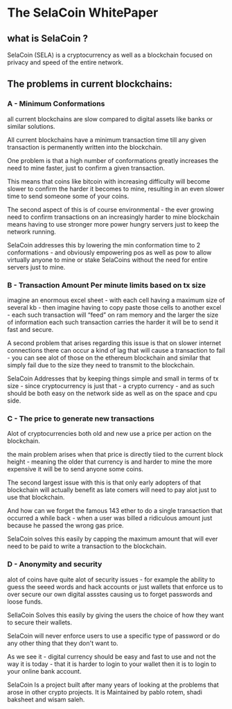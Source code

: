 <h1> The SelaCoin WhitePaper</h1> 


<h2>what is SelaCoin ?</h2>
SelaCoin (SELA) is a cryptocurrency as well as a blockchain focused on privacy and speed of the entire network.


<h2>The problems in current blockchains: </h2>
<h3>A - Minimum Conformations</h3>
all current blockchains are slow compared to digital assets like banks or similar solutions.

All current blockchains have a minimum transaction time till any given transaction is permanently written into the blockchain.

One problem is that a high number of conformations greatly increases the need to mine faster, just to confirm a given transaction.

This means that coins like bitcoin with increasing difficulty will become slower to confirm the harder it becomes to mine, resulting in an even slower time to send someone some of your coins.

The second aspect of this is of course environmental - the ever growing need to confirm transactions on an increasingly harder to mine blockchain means having to use stronger more power hungry servers just to keep the network running.

SelaCoin addresses this by lowering the min conformation time to 2 conformations - and obviously empowering pos as well as pow to allow virtually anyone to mine or stake SelaCoins without the need for entire servers just to mine.

<h3>B - Transaction Amount Per minute limits based on tx size</h3>

imagine an enormous excel sheet - with each cell having a maximum size of several kb - then imagine having to copy paste those cells to another excel - each such transaction will “feed” on ram memory and the larger the size of information each such transaction carries the harder it will be to send it fast and secure.

A second problem that arises regarding this issue is that on slower internet connections there can occur a kind of lag that will cause a transaction to fail - you can see alot of those on the ethereum blockchain and similar that simply fail due to the size they need to transmit to the blockchain.

SelaCoin Addresses that by keeping things simple and small in terms of tx size - since cryptocurrency is just that - a crypto currency - and as such should be both easy on the network side as well as on the space and cpu side. 

<h3>C - The price to generate new transactions </h3>

Alot of cryptocurrencies both old and new use a price per action on the blockchain.

the main problem arises when that price is directly tiied to the current block height - meaning the older that currency is and harder to mine the more expensive it will be to send anyone some coins.

The second largest issue with this is that only early adopters of that blockchain will actually benefit as late comers will need to pay alot just to use that blockchain.

And how can we forget the famous 143 ether to do a single transaction that occurred a while back - when a user was billed a ridiculous amount just because he passed the wrong gas price.

SelaCoin solves this easily by capping the maximum amount that will ever need to be paid to write a transaction to the blockchain.

<h3>D - Anonymity and security </h3>

alot of coins have quite alot of security issues - for example the ability to guess the seeed words and hack accounts or just wallets that enforce us to over secure our own digital assstes causing us to forget passwords and loose funds.

SellaCoin Solves this easily by giving the users the choice of how they want to secure their wallets.

SelaCoin will never enforce users to use a specific type of password or do any other thing that they don't want to.

As we see it - digital currency should be easy and fast to use and not the way it is today - that it is harder to login to your wallet then it is to login to your online bank account.


SelaCoin Is a project built after many years of looking at the problems that arose in other crypto projects. It is Maintained by pablo rotem, shadi baksheet and wisam saleh.




